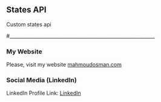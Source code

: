 ## States API
Custom states api


#____________________________________________________________

### My Website

Please, visit my website
[mahmoudosman.com](http://www.mahmoudosman.com/)


### Social Media (LinkedIn)

LinkedIn Profile Link: [LinkedIn](https://www.linkedin.com/in/mahmoudaoman/) 
